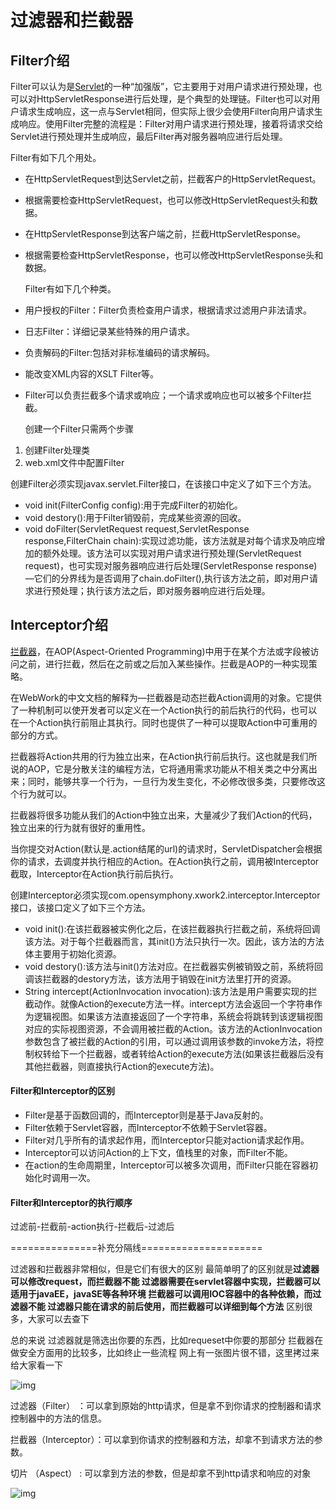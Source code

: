 # 过滤器和拦截器

##  Filter介绍

Filter可以认为是[Servlet](https://so.csdn.net/so/search?q=Servlet&spm=1001.2101.3001.7020)的一种“加强版”，它主要用于对用户请求进行预处理，也可以对HttpServletResponse进行后处理，是个典型的处理链。Filter也可以对用户请求生成响应，这一点与Servlet相同，但实际上很少会使用Filter向用户请求生成响应。使用Filter完整的流程是：Filter对用户请求进行预处理，接着将请求交给Servlet进行预处理并生成响应，最后Filter再对服务器响应进行后处理。

   Filter有如下几个用处。

- 在HttpServletRequest到达Servlet之前，拦截客户的HttpServletRequest。
- 根据需要检查HttpServletRequest，也可以修改HttpServletRequest头和数据。
- 在HttpServletResponse到达客户端之前，拦截HttpServletResponse。
- 根据需要检查HttpServletResponse，也可以修改HttpServletResponse头和数据。

   Filter有如下几个种类。

- 用户授权的Filter：Filter负责检查用户请求，根据请求过滤用户非法请求。
- 日志Filter：详细记录某些特殊的用户请求。
- 负责解码的Filter:包括对非标准编码的请求解码。
- 能改变XML内容的XSLT Filter等。
- Filter可以负责拦截多个请求或响应；一个请求或响应也可以被多个Filter拦截。

   创建一个Filter只需两个步骤

1. 创建Filter处理类
2. web.xml文件中配置Filter

  创建Filter必须实现javax.servlet.Filter接口，在该接口中定义了如下三个方法。

- void init(FilterConfig config):用于完成Filter的初始化。
- void destory():用于Filter销毁前，完成某些资源的回收。
- void doFilter(ServletRequest request,ServletResponse response,FilterChain chain):实现过滤功能，该方法就是对每个请求及响应增加的额外处理。该方法可以实现对用户请求进行预处理(ServletRequest request)，也可实现对服务器响应进行后处理(ServletResponse response)—它们的分界线为是否调用了chain.doFilter(),执行该方法之前，即对用户请求进行预处理；执行该方法之后，即对服务器响应进行后处理。

 

## Interceptor介绍

   [拦截器](https://so.csdn.net/so/search?q=拦截器&spm=1001.2101.3001.7020)，在AOP(Aspect-Oriented Programming)中用于在某个方法或字段被访问之前，进行拦截，然后在之前或之后加入某些操作。拦截是AOP的一种实现策略。

   在WebWork的中文文档的解释为—拦截器是动态拦截Action调用的对象。它提供了一种机制可以使开发者可以定义在一个Action执行的前后执行的代码，也可以在一个Action执行前阻止其执行。同时也提供了一种可以提取Action中可重用的部分的方式。

   拦截器将Action共用的行为独立出来，在Action执行前后执行。这也就是我们所说的AOP，它是分散关注的编程方法，它将通用需求功能从不相关类之中分离出来；同时，能够共享一个行为，一旦行为发生变化，不必修改很多类，只要修改这个行为就可以。

   拦截器将很多功能从我们的Action中独立出来，大量减少了我们Action的代码，独立出来的行为就有很好的重用性。

   当你提交对Action(默认是.action结尾的url)的请求时，ServletDispatcher会根据你的请求，去调度并执行相应的Action。在Action执行之前，调用被Interceptor截取，Interceptor在Action执行前后执行。

   创建Interceptor必须实现com.opensymphony.xwork2.interceptor.Interceptor接口，该接口定义了如下三个方法。

- void init():在该拦截器被实例化之后，在该拦截器执行拦截之前，系统将回调该方法。对于每个拦截器而言，其init()方法只执行一次。因此，该方法的方法体主要用于初始化资源。
- void destory():该方法与init()方法对应。在拦截器实例被销毁之前，系统将回调该拦截器的destory方法，该方法用于销毁在init方法里打开的资源。
- String intercept(ActionInvocation invocation):该方法是用户需要实现的拦截动作。就像Action的execute方法一样。intercept方法会返回一个字符串作为逻辑视图。如果该方法直接返回了一个字符串，系统会将跳转到该逻辑视图对应的实际视图资源，不会调用被拦截的Action。该方法的ActionInvocation参数包含了被拦截的Action的引用，可以通过调用该参数的invoke方法，将控制权转给下一个拦截器，或者转给Action的execute方法(如果该拦截器后没有其他拦截器，则直接执行Action的execute方法)。

 

#### Filter和Interceptor的区别

- Filter是基于函数回调的，而Interceptor则是基于Java反射的。
- Filter依赖于Servlet容器，而Interceptor不依赖于Servlet容器。
- Filter对几乎所有的请求起作用，而Interceptor只能对action请求起作用。
- Interceptor可以访问Action的上下文，值栈里的对象，而Filter不能。
- 在action的生命周期里，Interceptor可以被多次调用，而Filter只能在容器初始化时调用一次。

#### Filter和Interceptor的执行顺序

   过滤前-拦截前-action执行-拦截后-过滤后

===============补充分隔线=====================



过滤器和拦截器非常相似，但是它们有很大的区别
最简单明了的区别就是**过滤器可以修改request，而拦截器不能
过滤器需要在servlet容器中实现，拦截器可以适用于javaEE，javaSE等各种环境
拦截器可以调用IOC容器中的各种依赖，而过滤器不能
过滤器只能在请求的前后使用，而拦截器可以详细到每个方法**
区别很多，大家可以去查下

总的来说
过滤器就是筛选出你要的东西，比如requeset中你要的那部分
拦截器在做安全方面用的比较多，比如终止一些流程
网上有一张图片很不错，这里拷过来给大家看一下

![img](/Users/fanjiaqi/workspaces/project_java/spring-boot-examples-demo/spring-boot-filter/src/main/resources/static/71.png)



过滤器（Filter）     ：可以拿到原始的http请求，但是拿不到你请求的控制器和请求控制器中的方法的信息。

拦截器（Interceptor）：可以拿到你请求的控制器和方法，却拿不到请求方法的参数。

切片  （Aspect）    : 可以拿到方法的参数，但是却拿不到http请求和响应的对象

![img](/Users/fanjiaqi/workspaces/project_java/spring-boot-examples-demo/spring-boot-filter/src/main/resources/static/70.png)

